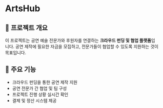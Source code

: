 # ArtsHub

## 📌 프로젝트 개요
이 프로젝트는 공연 예술 전문가와 후원자를 연결하는 **크라우드 펀딩 및 협업 플랫폼**입니다. 공연 제작에 필요한 자금을 모집하고, 전문가들이 협업할 수 있도록 지원하는 것이 목표입니다.

## 🚀 주요 기능
- 크라우드 펀딩을 통한 공연 제작 지원
- 공연 전문가 간 협업 및 팀 구성
- 프로젝트 진행 상황 실시간 확인
- 결제 및 정산 시스템 제공





